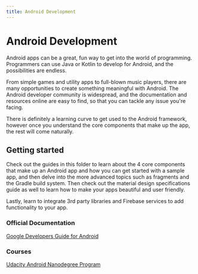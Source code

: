 ```yaml
---
title: Android Development
---
```

# Android Development

Android apps can be a great, fun way to get into the world of programming. Programmers can use Java or Kotlin to develop for Android, and the possibilities are endless.

From simple games and utility apps to full-blown music players, there are many opportunities to create something meaningful with Android. The Android developer community is widespread, and the documentation and resources online are easy to find, so that you can tackle any issue you're facing.

There is definitely a learning curve to get used to the Android framework, however once you understand the core components that make up the app, the rest will come naturally.

## Getting started
Check out the guides in this folder to learn about the 4 core components that make up an Android app and how you can get started with a sample app, and then delve into the more advanced topics such as fragments and the Gradle build system. Then check out the material design specifications guide as well to learn how to make your apps beautiful and user friendly.

Lastly, learn to integrate 3rd party libraries and Firebase services to add functionality to your app.

### Official Documentation

[Google Developers Guide for Android](https://developer.android.com/training/index.html)

### Courses

[Udacity Android Nanodegree Program](https://udacity.com/course/android-developer-nanodegree-by-google--nd801)
